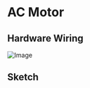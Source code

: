 # AC Motor

## Hardware Wiring
![Image](../../Examples/geek-workshop/essence/02_acmotor.jpg)

## Sketch
```
```
